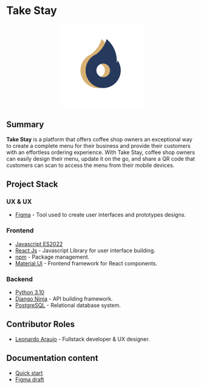 # Take Stay

<div align="center">
	<img src="./frontend/src/assets/brand/logo-round.png" />
</div>

## Summary

**Take Stay** is a platform that offers coffee shop owners an exceptional way to create a complete menu for their business and provide their customers with an effortless ordering experience. With Take Stay, coffee shop owners can easily design their menu, update it on the go, and share a QR code that customers can scan to access the menu from their mobile devices.

## Project Stack

### UX & UX

- [Figma](https://help.figma.com/hc/en-us) - Tool used to create user interfaces and prototypes designs.

### Frontend

- [Javascript ES2022](https://developer.mozilla.org/en-US/docs/Web/JavaScript)
- [React Js](https://reactjs.org/docs/getting-started.html) - Javascript Library for user interface building.
- [npm](https://docs.npmjs.com/) - Package management.
- [Material UI](https://mui.com/material-ui/getting-started/overview/) - Frontend framework for React components.

### Backend

- [Python 3.10](https://docs.python.org/3.10/)
- [Django Ninja](https://django-ninja.rest-framework.com/) - API building framework.
- [PostgreSQL](https://www.postgresql.org/docs/current/) - Relational database system.

## Contributor Roles

- [Leonardo Araujo](https://github.com/Leoujo) - Fullstack developer & UX designer.

## Documentation content

- [Quick start](https://github.com/Leoujo/takestay/blob/develop/docs/quick_start.md)
- [Figma draft](https://www.figma.com/file/NtJiiYsv1FcYBArN0BeIXC/take-stay-refactored?type=design&node-id=0%3A1&t=RxLt33fg6GlitBcp-1)
